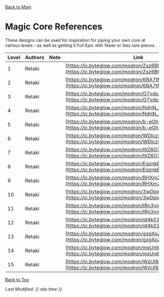 [Back to Main](index.md)

# Magic Core References

These designs can be used for inspiration for piping your own core at various levels - as well as getting it Full Epic with fewer or less rare pieces.

| Level | Authors | Note | Link |
|---|---|---|---|
| 1 | Retaki |  | [https://ic.byteglow.com/modron/Zsz6BQ0bcYd33VYvwU6Mz](https://ic.byteglow.com/modron/Zsz6BQ0bcYd33VYvwU6Mz) |
| 2 | Retaki |  | [https://ic.byteglow.com/modron/6BA7tMTNA8er60QbG49hr](https://ic.byteglow.com/modron/6BA7tMTNA8er60QbG49hr) |
| 3 | Retaki |  | [https://ic.byteglow.com/modron/O7vdpZ12ktxccE2LLt3xd](https://ic.byteglow.com/modron/O7vdpZ12ktxccE2LLt3xd) |
| 4 | Retaki |  | [https://ic.byteglow.com/modron/NdnN_kNAofT8HIUDGMILI](https://ic.byteglow.com/modron/NdnN_kNAofT8HIUDGMILI) |
| 5 | Retaki |  | [https://ic.byteglow.com/modron/b-eOhZJ9RlF75jJOgzS5C](https://ic.byteglow.com/modron/b-eOhZJ9RlF75jJOgzS5C) |
| 6 | Retaki |  | [https://ic.byteglow.com/modron/WDIczxmxL6XVy7CKIyABp](https://ic.byteglow.com/modron/WDIczxmxL6XVy7CKIyABp) |
| 7 | Retaki |  | [https://ic.byteglow.com/modron/ttlZ6O3lv2sUmYEGk58ui](https://ic.byteglow.com/modron/ttlZ6O3lv2sUmYEGk58ui) |
| 8 | Retaki |  | [https://ic.byteglow.com/modron/EgznkBWwyzdo2knZijEHE](https://ic.byteglow.com/modron/EgznkBWwyzdo2knZijEHE) |
| 9 | Retaki |  | [https://ic.byteglow.com/modron/BHXm28hQHBCfST-_urwDX](https://ic.byteglow.com/modron/BHXm28hQHBCfST-_urwDX) |
| 10 | Retaki |  | [https://ic.byteglow.com/modron/3wDpio5xZWdY7ZrGxpgPO](https://ic.byteglow.com/modron/3wDpio5xZWdY7ZrGxpgPO) |
| 11 | Retaki |  | [https://ic.byteglow.com/modron/tRn3yixEZYUIa-QkhpxrJ](https://ic.byteglow.com/modron/tRn3yixEZYUIa-QkhpxrJ) |
| 12 | Retaki |  | [https://ic.byteglow.com/modron/qt4k01rF4D3sxzzBuW7No](https://ic.byteglow.com/modron/qt4k01rF4D3sxzzBuW7No) |
| 13 | Retaki |  | [https://ic.byteglow.com/modron/gzgXoZkwhOGDfbWGd1I6e](https://ic.byteglow.com/modron/gzgXoZkwhOGDfbWGd1I6e) |
| 14 | Retaki |  | [https://ic.byteglow.com/modron/msUnitH_NjpSKiEn28hcU](https://ic.byteglow.com/modron/msUnitH_NjpSKiEn28hcU) |
| 15 | Retaki |  | [https://ic.byteglow.com/modron/WzUI8sqtOTKO75EUpMqxb](https://ic.byteglow.com/modron/WzUI8sqtOTKO75EUpMqxb) |

[Back to Top](#top)

*Last Modified: {{ site.time }}*